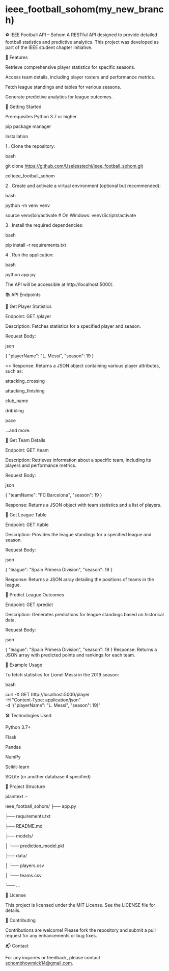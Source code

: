 # ieee_football_sohom(my_new_branch)

⚽ IEEE Football API – Sohom
A RESTful API designed to provide detailed football statistics and predictive analytics. This project was developed as part of the IEEE student chapter initiative.​

📌 Features

Retrieve comprehensive player statistics for specific seasons.

Access team details, including player rosters and performance metrics.

Fetch league standings and tables for various seasons.

Generate predictive analytics for league outcomes.​

🚀 Getting Started

Prerequisites
Python 3.7 or higher

pip package manager​

Installation

1 . Clone the repository:

bash

git clone https://github.com/Uselesstechi/ieee_football_sohom.git

cd ieee_football_sohom

2 . Create and activate a virtual environment (optional but recommended):

bash

python -m venv venv

source venv/bin/activate  # On Windows: venv\Scripts\activate

3 . Install the required dependencies:

bash

pip install -r requirements.txt

4 . Run the application:

bash

python app.py

The API will be accessible at http://localhost:5000/.

📚 API Endpoints

🔹 Get Player Statistics

Endpoint: GET /player

Description: Fetches statistics for a specified player and season.

Request Body:

json

  {
    "playerName": "L. Messi",
    "season": 19
  }
  
<< Response: Returns a JSON object containing various player attributes, such as:

attacking_crossing

attacking_finishing

club_name

dribbling

pace

...and more.​

🔹 Get Team Details

Endpoint: GET /team

Description: Retrieves information about a specific team, including its players and performance metrics.

Request Body:

json

  {
    "teamName": "FC Barcelona",
    "season": 19
  }
  
Response: Returns a JSON object with team statistics and a list of players.​

🔹 Get League Table

Endpoint: GET /table

Description: Provides the league standings for a specified league and season.

Request Body:

json

  {
    "league": "Spain Primera Division",
    "season": 19
  }
  
Response: Returns a JSON array detailing the positions of teams in the league.​

🔹 Predict League Outcomes

Endpoint: GET /predict

Description: Generates predictions for league standings based on historical data.

Request Body:

json

  {
    "league": "Spain Primera Division",
    "season": 19
  }
Response: Returns a JSON array with predicted points and rankings for each team.​

🧪 Example Usage

To fetch statistics for Lionel Messi in the 2019 season:​

bash

curl -X GET http://localhost:5000/player \
     -H "Content-Type: application/json" \
     -d '{"playerName": "L. Messi", "season": 19}'
     
🛠️ Technologies Used

Python 3.7+

Flask

Pandas

NumPy

Scikit-learn

SQLite (or another database if specified)​

📂 Project Structure

plaintext :-

ieee_football_sohom/
├── app.py

├── requirements.txt

├── README.md

├── models/

│   └── prediction_model.pkl

├── data/

│   └── players.csv

│   └── teams.csv

└── ... 

📄 License

This project is licensed under the MIT License. See the LICENSE file for details.​

🤝 Contributing

Contributions are welcome! Please fork the repository and submit a pull request for any enhancements or bug fixes.​

📬 Contact

For any inquiries or feedback, please contact sohombhowmick14@gmail.com.​
